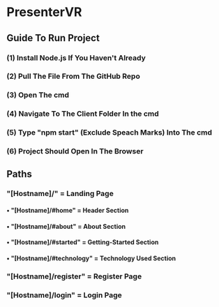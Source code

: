 # PresenterVR

## Guide To Run Project

### (1) Install Node.js If You Haven't Already

### (2) Pull The File From The GitHub Repo

### (3) Open The cmd

### (4) Navigate To The Client Folder In the cmd

### (5) Type "npm start" (Exclude Speach Marks) Into The cmd

### (6) Project Should Open In The Browser

## Paths

### "[Hostname]/" = Landing Page

#### • "[Hostname]/#home" = Header Section

#### • "[Hostname]/#about" = About Section

#### • "[Hostname]/#started" = Getting-Started Section

#### • "[Hostname]/#technology" = Technology Used Section

### "[Hostname]/register" = Register Page

### "[Hostname]/login" = Login Page
